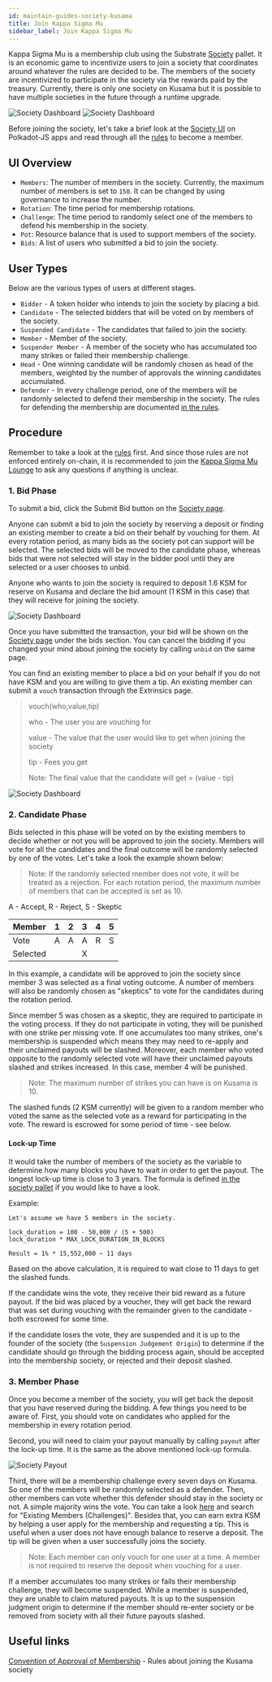 ```yaml
---
id: maintain-guides-society-kusama
title: Join Kappa Sigma Mu
sidebar_label: Join Kappa Sigma Mu
---
```


Kappa Sigma Mu is a membership club using the Substrate [Society](https://substrate.dev/rustdocs/v3.0.0/pallet_society/index.html) pallet. It is an economic game to incentivize users to join a society that coordinates around whatever the rules are decided to be. The members of the society are incentivized to participate in the society via the rewards paid by the treasury. Currently, there is only one society on Kusama but it is possible to have multiple societies in the future through a runtime upgrade.

![Society Dashboard](assets/kusama/kusama_society_page.png) ![Society Dashboard](assets/kusama/kusama_society_page2.png)

Before joining the society, let's take a brief look at the [Society UI](https://polkadot.js.org/apps/#/society) on Polkadot-JS apps and read through all the [rules](https://polkascan.io/pre/kusama/transaction/0x948d3a4378914341dc7af9220a4c73acb2b3f72a70f14ee8089799da16d94c17) to become a member.

## UI Overview

- `Members`: The number of members in the society. Currently, the maximum number of members is set to `150`. It can be changed by using governance to increase the number.
- `Rotation`: The time period for membership rotations.
- `Challenge`: The time period to randomly select one of the members to defend his membership in the society.
- `Pot`: Resource balance that is used to support members of the society.
- `Bids`: A list of users who submitted a bid to join the society.

## User Types

Below are the various types of users at different stages.

- `Bidder` - A token holder who intends to join the society by placing a bid.
- `Candidate` - The selected bidders that will be voted on by members of the society.
- `Suspended Candidate` - The candidates that failed to join the society.
- `Member` - Member of the society.
- `Suspender Member` - A member of the society who has accumulated too many strikes or failed their membership challenge.
- `Head` - One winning candidate will be randomly chosen as head of the members, weighted by the number of approvals the winning candidates accumulated.
- `Defender` - In every challenge period, one of the members will be randomly selected to defend their membership in the society. The rules for defending the membership are documented [in the rules](https://polkascan.io/pre/kusama/transaction/0x948d3a4378914341dc7af9220a4c73acb2b3f72a70f14ee8089799da16d94c17).

## Procedure
  Remember to take a look at the [rules](https://polkascan.io/pre/kusama/transaction/0x948d3a4378914341dc7af9220a4c73acb2b3f72a70f14ee8089799da16d94c17) first. And since those rules are not enforced entirely on-chain, it is recommended to join the [Kappa Sigma Mu Lounge](https://app.element.io/#/room/!BUmiAAnAYSRGarqwOt:matrix.parity.io) to ask any questions if anything is unclear.

### 1. Bid Phase

To submit a bid, click the Submit Bid button on the [Society page](https://ipfs.io/ipns/kusama.dotapps.io/#/society).

Anyone can submit a bid to join the society by reserving a deposit or finding an existing member to create a bid on their behalf by vouching for them. At every rotation period, as many bids as the society pot can support will be selected. The selected bids will be moved to the candidate phase, whereas bids that were not selected will stay in the bidder pool until they are selected or a user chooses to unbid.

Anyone who wants to join the society is required to deposit 1.6 KSM for reserve on Kusama and declare the bid amount (1 KSM in this case) that they will receive for joining the society.

![Society Dashboard](assets/society/test_bid.jpg)

Once you have submitted the transaction, your bid will be shown on the [Society page](https://ipfs.io/ipns/kusama.dotapps.io/#/society) under the bids section. You can cancel the bidding if you changed your mind about joining the society by calling `unbid` on the same page.

You can find an existing member to place a bid on your behalf if you do not have KSM and you are willing to give them a tip. An existing member can submit a `vouch` transaction through the Extrinsics page.

> vouch(who,value,tip)
> 
> who - The user you are vouching for
> 
> value - The value that the user would like to get when joining the society
> 
> tip - Fees you get
> 
> Note: The final value that the candidate will get = (value - tip)

![Society Dashboard](assets/society/vouch.jpg)

### 2. Candidate Phase

Bids selected in this phase will be voted on by the existing members to decide whether or not you will be approved to join the society. Members will vote for all the candidates and the final outcome will be randomly selected by one of the votes. Let's take a look the example shown below:

> Note: If the randomly selected member does not vote, it will be treated as a rejection. For each rotation period, the maximum number of members that can be accepted is set as 10.

A - Accept, R - Reject, S - Skeptic

| Member   | 1 | 2 | 3 | 4 | 5 |
| -------- | - | - | - | - | - |
| Vote     | A | A | A | R | S |
| Selected |   |   | X |   |   |

In this example, a candidate will be approved to join the society since member 3 was selected as a final voting outcome. A number of members will also be randomly chosen as "skeptics" to vote for the candidates during the rotation period.

Since member 5 was chosen as a skeptic, they are required to participate in the voting process. If they do not participate in voting, they will be punished with one strike per missing vote. If one accumulates too many strikes, one's membership is suspended which means they may need to re-apply and their unclaimed payouts will be slashed. Moreover, each member who voted opposite to the randomly selected vote will have their unclaimed payouts slashed and strikes increased. In this case, member 4 will be punished.

> Note: The maximum number of strikes you can have is on Kusama is 10.

The slashed funds (2 KSM currently) will be given to a random member who voted the same as the selected vote as a reward for participating in the vote. The reward is escrowed for some period of time - see below.

#### Lock-up Time

It would take the number of members of the society as the variable to determine how many blocks you have to wait in order to get the payout. The longest lock-up time is close to 3 years. The formula is defined [in the society pallet](https://substrate.dev/rustdocs/v3.0.0/pallet_society/index.html) if you would like to have a look.

Example:

```
Let's assume we have 5 members in the society.

lock_duration = 100 - 50,000 / (5 + 500)
lock_duration * MAX_LOCK_DURATION_IN_BLOCKS

Result = 1% * 15,552,000 ~ 11 days
```

Based on the above calculation, it is required to wait close to 11 days to get the slashed funds.

If the candidate wins the vote, they receive their bid reward as a future payout. If the bid was placed by a voucher, they will get back the reward that was set during vouching with the remainder given to the candidate - both escrowed for some time.

If the candidate loses the vote, they are suspended and it is up to the founder of the society (the `Suspension Judgement Origin`) to determine if the candidate should go through the bidding process again, should be accepted into the membership society, or rejected and their deposit slashed.

### 3. Member Phase

Once you become a member of the society, you will get back the deposit that you have reserved during the bidding. A few things you need to be aware of. First, you should vote on candidates who applied for the membership in every rotation period.

Second, you will need to claim your payout manually by calling `payout` after the lock-up time. It is the same as the above mentioned lock-up formula.

![Society Payout](assets/society/payout.jpg)

Third, there will be a membership challenge every seven days on Kusama. So one of the members will be randomly selected as a defender. Then, other members can vote whether this defender should stay in the society or not. A simple majority wins the vote. You can take a look [here](https://polkascan.io/pre/kusama/transaction/0x948d3a4378914341dc7af9220a4c73acb2b3f72a70f14ee8089799da16d94c17) and search for "Existing Members (Challenges)". Besides that, you can earn extra KSM by helping a user apply for the membership and requesting a tip. This is useful when a user does not have enough balance to reserve a deposit. The tip will be given when a user successfully joins the society.

> Note: Each member can only vouch for one user at a time. A member is not required to reserve the deposit when vouching for a user.

If a member accumulates too many strikes or fails their membership challenge, they will become suspended. While a member is suspended, they are unable to claim matured payouts. It is up to the suspension judgment origin to determine if the member should re-enter society or be removed from society with all their future payouts slashed.

## Useful links

[Convention of Approval of Membership](https://polkascan.io/pre/kusama/transaction/0x948d3a4378914341dc7af9220a4c73acb2b3f72a70f14ee8089799da16d94c17) - Rules about joining the Kusama society
